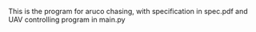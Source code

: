 This is the program for aruco chasing, with specification in spec.pdf and UAV controlling program in main.py
